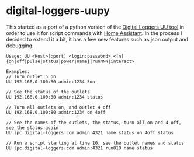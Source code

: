# digital-loggers-uupy

This started as a port of a python version of the [Digital Loggers UU tool] in order to use it for script commands with [Home Assistant]. In the process I decided to extend it a bit, it has a few new features such as json output and debugging.

```
Usage: UU <Host>[:port] <login:password> <[n]{on|off|pulse|status|power|name}|runNNN|interact>

Examples:
// Turn outlet 5 on
UU 192.168.0.100:80 admin:1234 5on

// See the status of the outlets
UU 192.168.0.100:80 admin:1234 status

// Turn all outlets on, and outlet 4 off
UU 192.168.0.100:80 admin:1234 on 4off

// See the names of the outlets, the status, turn all on and 4 off, see the status again
UU lpc.digital-loggers.com admin:4321 name status on 4off status

// Run a script starting at line 10, see the outlet names and status
UU lpc.digital-loggers.com admin:4321 run010 name status
```

[Digital Loggers UU tool]: https://www.digital-loggers.com/cex.html
[Home Assistant]: https://www.home-assistant.io/
